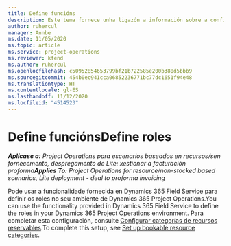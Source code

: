 ```yaml
---
title: Define funcións
description: Este tema fornece unha ligazón a información sobre a configuración de categorías de recursos reservables.
author: ruhercul
manager: Annbe
ms.date: 11/05/2020
ms.topic: article
ms.service: project-operations
ms.reviewer: kfend
ms.author: ruhercul
ms.openlocfilehash: c50952854653799bf21b722585e200b380d5bbb9
ms.sourcegitcommit: 454b0ec941cca06852236771bc77dc1651f94e48
ms.translationtype: HT
ms.contentlocale: gl-ES
ms.lasthandoff: 11/12/2020
ms.locfileid: "4514523"
---
```

# <a name="define-roles"></a><span data-ttu-id="1a662-103">Define funcións</span><span class="sxs-lookup"><span data-stu-id="1a662-103">Define roles</span></span>

<span data-ttu-id="1a662-104">_**Aplícase a:** Project Operations para escenarios baseados en recursos/sen fornecemento, despregamento de Lite: xestionar a facturación proforma_</span><span class="sxs-lookup"><span data-stu-id="1a662-104">_**Applies To:** Project Operations for resource/non-stocked based scenarios, Lite deployment - deal to proforma invoicing_</span></span>

<span data-ttu-id="1a662-105">Pode usar a funcionalidade fornecida en Dynamics 365 Field Service para definir os roles no seu ambiente de Dynamics 365 Project Operations.</span><span class="sxs-lookup"><span data-stu-id="1a662-105">You can use the functionality provided in Dynamics 365 Field Service to define the roles in your Dynamics 365 Project Operations environment.</span></span> <span data-ttu-id="1a662-106">Para completar esta configuración, consulte [Configurar categorías de recursos reservables](https://docs.microsoft.com/dynamics365/field-service/set-up-bookable-resource-categories).</span><span class="sxs-lookup"><span data-stu-id="1a662-106">To complete this setup, see [Set up bookable resource categories](https://docs.microsoft.com/dynamics365/field-service/set-up-bookable-resource-categories).</span></span>
